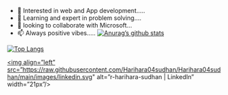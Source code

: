 - 👀 Interested in web and App development..... 
- 🌱 Learning and expert in problem solving.... 
- 💞️ looking to collaborate with Microsoft... 
- 📫 Always positive vibes..... 
[![Anurag’s github stats](https://github-readme-stats.vercel.app/api?username=Harihara04sudhan)](https://github.com/Harihara04sudhan)

[![Top Langs](https://github-readme-stats.vercel.app/api/top-langs/?username=Harihara04sudhan&layout=compact)](https://github.com/Harihara04sudhan)


<a href="https://www.linkedin.com/in/r-harihara-sudhan-71b405258?utm_source=share&utm_campaign=share_via&utm_content=profile&utm_medium=android_app"><img align=”left” src=”https://raw.githubusercontent.com/Harihara04sudhan/Harihara04sudhan/main/images/linkedin.svg" alt=”r-harihara-sudhan | LinkedIn” width=”21px”/></a>